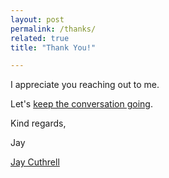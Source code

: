 ```yaml
---
layout: post
permalink: /thanks/
related: true
title: "Thank You!"

---
```


I appreciate you reaching out to me.

Let's [keep the conversation going](/contact/).

Kind regards,

Jay

<div class="badge-base LI-profile-badge" data-locale="en_US" data-size="medium" data-theme="light" data-type="VERTICAL" data-vanity="jaycuthrell" data-version="v1"><a class="badge-base__link LI-simple-link" href="https://www.linkedin.com/in/jaycuthrell?trk=profile-badge">Jay Cuthrell</a></div>
